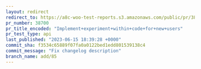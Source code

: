 ```yaml
---
layout: redirect
redirect_to: https://a8c-woo-test-reports.s3.amazonaws.com/public/pr/38700/api/index.html
pr_number: 38700
pr_title_encoded: "Implement+experiment+within+code+for+new+users"
pr_test_type: api
last_published: "2023-06-15 18:39:28 +0000"
commit_sha: f3534c65889f07fa0a0122bed1edd801539138c4
commit_message: "Fix changelog description"
branch_name: add/85
---
```

